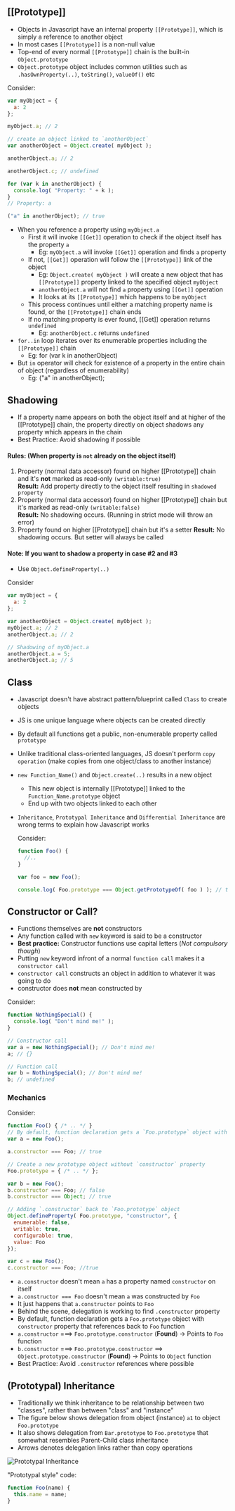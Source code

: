 ## [[Prototype]]
- Objects in Javascript have an internal property `[[Prototype]]`, which is simply a reference to another object
- In most cases `[[Prototype]]` is a non-null value
- Top-end of every normal `[[Prototype]]` chain is the built-in `Object.prototype`
- `Object.prototype` object includes common utilities such as `.hasOwnProperty(..)`, `toString()`, `valueOf()` etc

Consider:
```js
var myObject = {
  a: 2
};

myObject.a; // 2

// create an object linked to `anotherObject`
var anotherObject = Object.create( myObject );

anotherObject.a; // 2

anotherObject.c; // undefined

for (var k in anotherObject) {
  console.log( "Property: " + k );
}
// Property: a

("a" in anotherObject); // true
```

- When you reference a property using `myObject.a`
  - First it will invoke `[[Get]]` operation to check if the object itself has the property `a`
      - Eg: `myObject.a` will invoke `[[Get]]` operation and finds `a` property
  - If not, `[[Get]]` operation will follow the `[[Prototype]]` link of the object  
      - Eg: `Object.create( myObject )` will create a new object that has `[[Prototype]]` property linked to the specified object `myObject`  
      - `anotherObject.a` will not find `a` property using `[[Get]]` operation
      - It looks at its `[[Prototype]]` which happens to be `myObject`
  - This process continues until either a matching property name is found, or the `[[Prototype]]` chain ends
  - If no matching property is ever found, [[Get]] operation returns `undefined`
    - Eg: `anotherObject.c` returns `undefined`
- `for..in` loop iterates over its enumerable properties including the `[[Prototype]]` chain
  - Eg: for (var k in anotherObject)
- But `in` operator will check for existence of a property in the entire chain of object (regardless of enumerability)
  - Eg: ("a" in anotherObject);

## Shadowing
- If a property name appears on both the object itself and at higher of the [[Prototype]] chain, the property directly on object shadows any property which appears in the chain
- Best Practice: Avoid shadowing if possible

#### Rules: (When property is `not` already on the object itself)
1. Property (normal data accessor) found on higher [[Prototype]] chain and it's **not** marked as read-only `(writable:true)`  
   **Result:** Add property directly to the object itself resulting in `shadowed property`
2. Property (normal data accessor) found on higher [[Prototype]] chain but it's marked as read-only `(writable:false)`  
   **Result:** No shadowing occurs. (Running in strict mode will throw an error)
3. Property found on higher [[Prototype]] chain but it's a setter
   **Result:** No shadowing occurs. But setter will always be called

#### Note: If you want to shadow a property in case #2 and #3
- Use `Object.defineProperty(..)`

Consider

```js
var myObject = {
  a: 2
};

var anotherObject = Object.create( myObject );
myObject.a; // 2
anotherObject.a; // 2

// Shadowing of myObject.a
anotherObject.a = 5;
anotherObject.a; // 5
```

## Class
- Javascript doesn't have abstract pattern/blueprint called `Class` to create objects
- JS is one unique language where objects can be created directly
- By default all functions get a public, non-enumerable property called `prototype`
- Unlike traditional class-oriented languages, JS doesn't perform `copy operation` (make copies from one object/class to another instance)
- `new Function_Name()` and `Object.create(..)` results in a new object
  - This new object is internally [[Prototype]] linked to the `Function_Name.prototype` object  
  - End up with two objects linked to each other
- `Inheritance`, `Prototypal Inheritance` and `Differential Inheritance` are wrong terms to explain how Javascript works

  Consider:
  ```js
  function Foo() {
    //..
  }

  var foo = new Foo();

  console.log( Foo.prototype === Object.getPrototypeOf( foo ) ); // true
  ```

## Constructor or Call?
- Functions themselves are **not** constructors
- Any function called with `new` keyword is said to be a constructor
- **Best practice:** Constructor functions use capital letters (*Not compulsory though*)
- Putting `new` keyword infront of a normal `function call` makes it a `constructor call`
- `constructor call` constructs an object in addition to whatever it was going to do
- constructor does **not** mean constructed by

Consider:

```js
function NothingSpecial() {
  console.log( "Don't mind me!" );
}

// Constructor call
var a = new NothingSpecial(); // Don't mind me!
a; // {}

// Function call
var b = NothingSpecial(); // Don't mind me!
b; // undefined
```

### Mechanics

Consider:

```js
function Foo() { /* .. */ }
// By default, function declaration gets a `Foo.prototype` object with `constructor` property
var a = new Foo();

a.constructor === Foo; // true

// Create a new prototype object without `constructor` property
Foo.prototype = { /* .. */ };

var b = new Foo();
b.constructor === Foo; // false
b.constructor === Object; // true

// Adding `.constructor` back to `Foo.prototype` object
Object.defineProperty( Foo.prototype, "constructor", {
  enumerable: false,
  writable: true,
  configurable: true,
  value: Foo
});

var c = new Foo();
c.constructor === Foo; //true
```

- `a.constructor` doesn't mean `a` has a property named `constructor` on itself
- `a.constructor === Foo` doesn't mean `a` was constructed by `Foo`
- It just happens that `a.constructor` points to `Foo`
- Behind the scene, delegation is working to find `.constructor` property
- By default, function declaration gets a `Foo.prototype` object with `constructor` property that references back to `Foo` function
- `a.constructor` ===> `Foo.prototype.constructor` (**Found**) -> Points to `Foo` function
- `b.constructor` ===> `Foo.prototype.constructor` ==> `Object.prototype.constructor` (**Found**) -> Points to `Object` function
- Best Practice: Avoid `.constructor` references where possible

## (Prototypal) Inheritance

- Traditionally we think inheritance to be relationship between two "classes", rather than between "class" and "instance"
- The figure below shows delegation from object (instance) `a1` to object `Foo.prototype`
- It also shows delegation from `Bar.prototype` to `Foo.prototype` that somewhat resembles Parent-Child class inheritance
- Arrows denotes delegation links rather than copy operations

![Prototypal Inheritance](Prototype.png "Prototypal Inheritance")

"Prototypal style" code:
```js
function Foo(name) {
  this.name = name;
}
```
